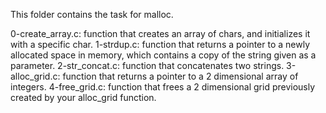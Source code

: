 This folder contains the task for malloc.

0-create_array.c: function that creates an array of chars, and initializes it with a specific char.
1-strdup.c: function that returns a pointer to a newly allocated space in memory, which contains a copy of the string given as a parameter.
2-str_concat.c: function that concatenates two strings.
3-alloc_grid.c: function that returns a pointer to a 2 dimensional array of integers.
4-free_grid.c: function that frees a 2 dimensional grid previously created by your alloc_grid function.
